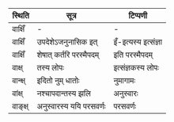 | स्थिति | सूत्र | टिप्पणी |
| ----- | ------- | ------ |
| वाक्षिँ | - | - |
| वाक्षिँ | उपदेशेऽजनुनासिक इत् | इँ-इत्यस्य इत्संज्ञा |
| वाक्षिँ | शेषात् कर्तरि परस्मैपदम् | इति परस्मैपदम् |
| वाक्ष् | तस्य लोपः | इत्संज्ञकस्य लोपः |
| वान्क्ष् | इदितो नुम् धातोः | नुमागामः |
| वांक्ष् | नश्चापदान्तस्य झलि | अनुस्वारः |
| वाङ्क्ष् | अनुस्वारस्य ययि परसवर्णः | परसवर्णः |
